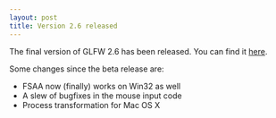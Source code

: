 ```yaml
---
layout: post
title: Version 2.6 released
---
```


The final version of GLFW 2.6 has been released. You can find it
[here](download.html).

Some changes since the beta release are:

- FSAA now (finally) works on Win32 as well
- A slew of bugfixes in the mouse input code
- Process transformation for Mac OS X
